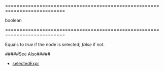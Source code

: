<!--**
/*-------------------------------------------
    Auto-generated file. Do not modify.
-------------------------------------------

**-->
===========================================================================
<!--type-->boolean<!--/type-->
===========================================================================

<!--shortDescription-->
Equals to *true* if the node is selected; *false* if not.
<!--/shortDescription-->

<!--fullDescription-->
#####See Also#####
- [selectedExpr](/Documentation/ApiReference/UI_Widgets/dxTreeView/Configuration/#selectedExpr)
<!--/fullDescription-->